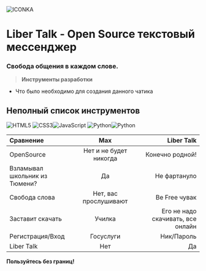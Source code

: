 ![ICONKA](https://icon-icons.com/icons2/1795/PNG/512/message_114818.png)
# Liber Talk - Open Source текстовый мессенджер
### Свобода общения в каждом слове.
> **Инструменты разработки**
- Что было необходимо для создания данного чатика
## Неполный список инструментов 
![HTML5](https://img.shields.io/badge/html5-%23E34F26.svg?style=for-the-badge&logo=html5&logoColor=white) ![CSS3](https://img.shields.io/badge/css3-%231572B6.svg?style=for-the-badge&logo=css3&logoColor=white)![JavaScript](https://img.shields.io/badge/javascript-%23323330.svg?style=for-the-badge&logo=javascript&logoColor=%23F7DF1E) ![Python](https://img.shields.io/badge/python-3670A0?style=for-the-badge&logo=python&logoColor=ffdd54)![Python](https://img.shields.io/badge/Flask-3610A0?style=for-the-badge&logo=Flask&logoColor=ffd5d4)



| Сравнение | Max | Liber Talk |
| :---         |     :---:      |          ---: |
| OpenSource | Нет и не будет никогда| Конечно родной! |
|Взламывал школьник из Тюмени?|Да|Не фартануло
| Свобода слова | Нет, вас прослушивают | Be Free чувак |
|Заставит скачать|Училка| Его не надо скачивать, все онлайн
| Регистрация/Вход | Госуслуги | Ник/Пароль |
| Liber Talk | Нет | Да |

**Пользуйтесь без границ!**
